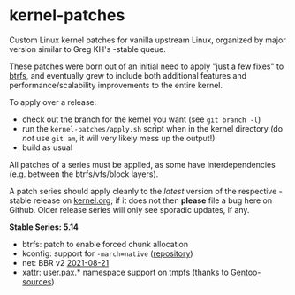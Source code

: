 kernel-patches
==============

Custom Linux kernel patches for vanilla upstream Linux, organized by major
version similar to Greg KH's -stable queue.

These patches were born out of an initial need to apply "just a few fixes"
to [btrfs](https://btrfs.wiki.kernel.org/), and eventually grew to include both
additional features and performance/scalability improvements to the entire kernel.

To apply over a release:

- check out the branch for the kernel you want (see `git branch -l`)
- run the `kernel-patches/apply.sh` script when in the kernel directory
  (do *not* use `git am`, it will very likely mess up the output!)
- build as usual

All patches of a series must be applied, as some have interdependencies
(e.g. between the btrfs/vfs/block layers).

A patch series should apply cleanly to the *latest* version of the respective -stable
release on [kernel.org](https://www.kernel.org/); if it does not then **please** file
a bug here on Github. Older release series will only see sporadic updates, if any.

**Stable Series: 5.14**

- btrfs: patch to enable forced chunk allocation
- kconfig: support for `-march=native` ([repository](https://github.com/graysky2/kernel_gcc_patch))
- net: BBR v2 [2021-08-21](https://groups.google.com/g/bbr-dev/c/gOoFq9FyZQI)
- xattr: user.pax.* namespace support on tmpfs (thanks to [Gentoo-sources](https://gitweb.gentoo.org/proj/linux-patches.git/))
